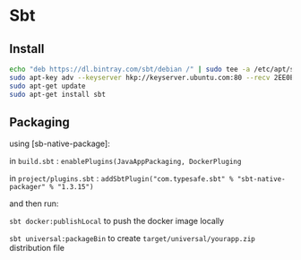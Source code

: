 # Sbt

## Install
```bash
echo "deb https://dl.bintray.com/sbt/debian /" | sudo tee -a /etc/apt/sources.list.d/sbt.list
sudo apt-key adv --keyserver hkp://keyserver.ubuntu.com:80 --recv 2EE0EA64E40A89B84B2DF73499E82A75642AC823
sudo apt-get update
sudo apt-get install sbt
```

## Packaging

using \[sb-native-package\]:

in `build.sbt` : `enablePlugins(JavaAppPackaging, DockerPluging`

in `project/plugins.sbt` : `addSbtPlugin("com.typesafe.sbt" % "sbt-native-packager" % "1.3.15")`

and then run:

`sbt docker:publishLocal` to push the docker image locally

`sbt universal:packageBin` to create `target/universal/yourapp.zip` distribution file
